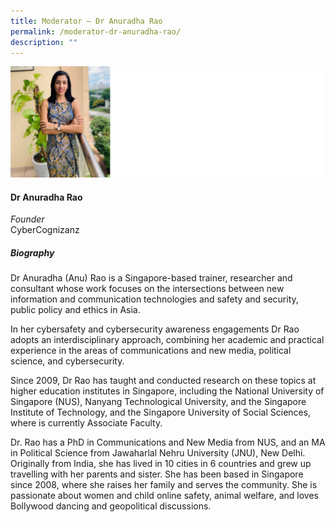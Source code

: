 ```yaml
---
title: Moderator – Dr Anuradha Rao
permalink: /moderator-dr-anuradha-rao/
description: ""
---
```

![](/images/Speakers/Anuradha%20Rao.jpg)

#### **Dr Anuradha Rao**

*Founder*  
CyberCognizanz 

##### **Biography**
Dr Anuradha (Anu) Rao is a Singapore-based trainer, researcher and consultant whose work focuses on the intersections between new information and communication technologies and safety and security, public policy and ethics in Asia.

In her cybersafety and cybersecurity awareness engagements Dr Rao adopts an interdisciplinary approach, combining her academic and practical experience in the areas of communications and new media, political science, and cybersecurity.

Since 2009, Dr Rao has taught and conducted research on these topics at higher education institutes in Singapore, including the National University of Singapore (NUS), Nanyang Technological University, and the Singapore Institute of Technology, and the Singapore University of Social Sciences, where is currently Associate Faculty. 

Dr. Rao has a PhD in Communications and New Media from NUS, and an MA in Political Science from Jawaharlal Nehru University (JNU), New Delhi. Originally from India, she has lived in 10 cities in 6 countries and grew up travelling with her parents and sister. She has been based in Singapore since 2008, where she raises her family and serves the community. She is passionate about women and child online safety, animal welfare, and loves Bollywood dancing and geopolitical discussions.